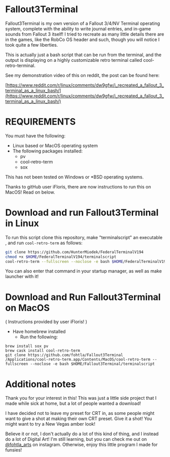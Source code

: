 # Fallout3Terminal

Fallout3Terminal is my own version of a Fallout 3/4/NV Terminal operating system, complete with the ability to write journal entries, and in-game sounds from Fallout 3 itself! I tried to recreate as many little details there are in the games, like the RobCo OS header and such, though you will notice I took quite a few liberties.

This is actually just a bash script that can be run from the terminal, and the output is displaying on a highly customizable retro terminal called cool-retro-terminal. 

See my demonstration video of this on reddit, the post can be found here:

[https://www.reddit.com/r/linux/comments/dw9gfw/i_recreated_a_fallout_3_terminal_as_a_linux_bash/](https://www.reddit.com/r/linux/comments/dw9gfw/i_recreated_a_fallout_3_terminal_as_a_linux_bash/)

# REQUIREMENTS

You must have the following:

* Linux based or MacOS operating system
* The following packages installed:
    * pv
    * cool-retro-term
    * sox

This has not been tested on Windows or *BSD operating systems.

Thanks to gitHub user iFloris, there are now instructions to run this on MacOS! Read on below.

# Download and run Fallout3Terminal in Linux

To run this script clone this repository, make "terminalscript" an executable , and run `cool-retro-term` as follows:

```bash
git clone https://github.com/HunterMiodek/FederalTerminalV194
chmod +x $HOME/FederalTerminalV194/terminalscript
cool-retro-term --fullscreen --noclose -e bash $HOME/FederalTerminalV194/terminalscript
```

You can also enter that command in your startup manager, as well as make launcher with it!

# Download and Run Fallout3Terminal on MacOS

 ( Instructions provided by user iFloris! )

* Have homebrew installed
   * Run the following:
```
brew install sox pv
brew cask install cool-retro-term
git clone https://github.com/fohtla/Fallout3Terminal
/Applications/cool-retro-term.app/Contents/MacOS/cool-retro-term --fullscreen --noclose -e bash $HOME/Fallout3Terminal/terminalscript
```

# Additional notes

Thank you for your interest in this! This was just a little side project that I made while sick at home, but a lot of people wanted a download!

I have decided not to leave my preset for CRT in, as some people might want to give a shot at making their own CRT preset.
Give it a shot! You might want to try a New Vegas amber look!

Believe it or not, I don't actually do a lot of this kind of thing, and I instead do a lot of Digital Art! I'm still learning, but you can check me out on [@fohtla_arts](http://instagram.com/fohtla_arts) on instagram. Otherwise, enjoy this little program I made for funsies!

